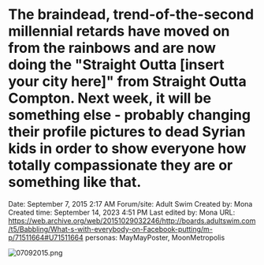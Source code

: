 # The braindead, trend-of-the-second millennial retards have moved on from the rainbows and are now doing the "Straight Outta [insert your city here]" from Straight Outta Compton. Next week, it will be something else - probably changing their profile pictures to dead Syrian kids in order to show everyone how totally compassionate they are or something like that.

Date: September 7, 2015 2:17 AM
Forum/site: Adult Swim
Created by: Mona
Created time: September 14, 2023 4:51 PM
Last edited by: Mona
URL: https://web.archive.org/web/20151029032246/http://boards.adultswim.com/t5/Babbling/What-s-with-everybody-on-Facebook-putting/m-p/71511664#U71511664
personas: MayMayPoster, MoonMetropolis

![07092015.png](The%20braindead,%20trend-of-the-second%20millennial%20reta%20f02d23b7c2aa4fadabbab716a3b2d25f/07092015.png)
